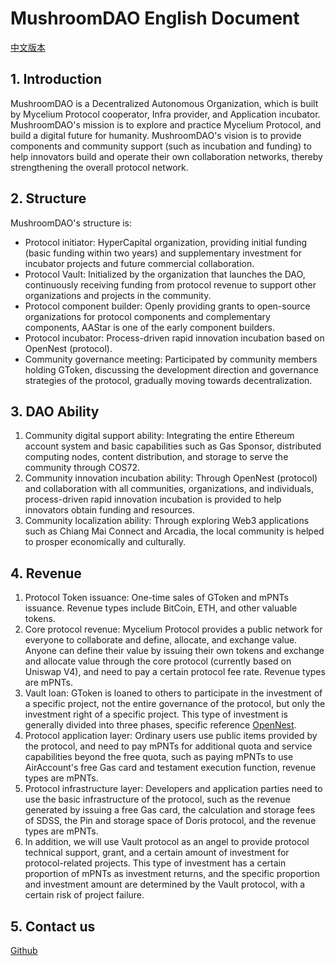 # MushroomDAO English Document
[中文版本](dao-zh.md)
## 1. Introduction
MushroomDAO is a Decentralized Autonomous Organization, which is built by Mycelium Protocol cooperator, Infra provider, and Application incubator.
MushroomDAO's mission is to explore and practice Mycelium Protocol, and build a digital future for humanity.
MushroomDAO's vision is to provide components and community support (such as incubation and funding) to help innovators build and operate their own collaboration networks, thereby strengthening the overall protocol network.
## 2. Structure
MushroomDAO's structure is:
- Protocol initiator: HyperCapital organization, providing initial funding (basic funding within two years) and supplementary investment for incubator projects and future commercial collaboration.
- Protocol Vault: Initialized by the organization that launches the DAO, continuously receiving funding from protocol revenue to support other organizations and projects in the community.
- Protocol component builder: Openly providing grants to open-source organizations for protocol components and complementary components, AAStar is one of the early component builders.
- Protocol incubator: Process-driven rapid innovation incubation based on OpenNest (protocol).
- Community governance meeting: Participated by community members holding GToken, discussing the development direction and governance strategies of the protocol, gradually moving towards decentralization.

## 3. DAO Ability
1. Community digital support ability: Integrating the entire Ethereum account system and basic capabilities such as Gas Sponsor, distributed computing nodes, content distribution, and storage to serve the community through COS72.
2. Community innovation incubation ability: Through OpenNest (protocol) and collaboration with all communities, organizations, and individuals, process-driven rapid innovation incubation is provided to help innovators obtain funding and resources.
3. Community localization ability: Through exploring Web3 applications such as Chiang Mai Connect and Arcadia, the local community is helped to prosper economically and culturally.

## 4. Revenue
1. Protocol Token issuance: One-time sales of GToken and mPNTs issuance. Revenue types include BitCoin, ETH, and other valuable tokens.
2. Core protocol revenue: Mycelium Protocol provides a public network for everyone to collaborate and define, allocate, and exchange value. Anyone can define their value by issuing their own tokens and exchange and allocate value through the core protocol (currently based on Uniswap V4), and need to pay a certain protocol fee rate. Revenue types are mPNTs.
3. Vault loan: GToken is loaned to others to participate in the investment of a specific project, not the entire governance of the protocol, but only the investment right of a specific project. This type of investment is generally divided into three phases, specific reference [OpenNest](./paper/OpenNest.pdf).
4. Protocol application layer: Ordinary users use public items provided by the protocol, and need to pay mPNTs for additional quota and service capabilities beyond the free quota, such as paying mPNTs to use AirAccount's free Gas card and testament execution function, revenue types are mPNTs.
5. Protocol infrastructure layer: Developers and application parties need to use the basic infrastructure of the protocol, such as the revenue generated by issuing a free Gas card, the calculation and storage fees of SDSS, the Pin and storage space of Doris protocol, and the revenue types are mPNTs.
6. In addition, we will use Vault protocol as an angel to provide protocol technical support, grant, and a certain amount of investment for protocol-related projects. This type of investment has a certain proportion of mPNTs as investment returns, and the specific proportion and investment amount are determined by the Vault protocol, with a certain risk of project failure.

## 5. Contact us
[Github](https://github.com/orgs/MushroomDAO/projects/1)